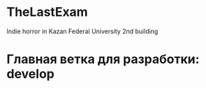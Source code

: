# TheLastExam
Indie horror in Kazan Federal University 2nd building

# Главная ветка для разработки: develop